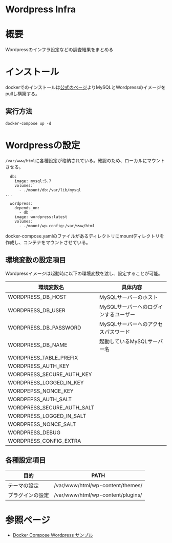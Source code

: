 Wordpress Infra
==

# 概要
Wordpressのインフラ設定などの調査結果をまとめる

# インストール
dockerでのインストールは[公式のページ](https://hub.docker.com/_/wordpress)よりMySQLとWordpressのイメージをpullし構築する。

## 実行方法

```
docker-compose up -d
```

# Wordpressの設定

`/var/www/html`に各種設定が格納されている。確認のため、ローカルにマウントさせる。

```
  db:
    image: mysql:5.7
    volumes:
      - ./mount/db:/var/lib/mysql
...

  wordpress:
    depends_on:
      - db
    image: wordpress:latest
    volumes:
      - ./mount/wp-config:/var/www/html

```

docker-compose.yamlのファイルがあるディレクトリにmountディレクトリを作成し、コンテナをマウントさせている。

## 環境変数の設定項目
Wordpressイメージは起動時に以下の環境変数を渡し、設定することが可能。

| 環境変数名                 | 具体内容                              |
| ---                        | ---                                   |
| WORDPRESS_DB_HOST          | MySQLサーバーのホスト                 |
| WORDPRESS_DB_USER          | MySQLサーバーへのログインするユーザー |
| WORDPRESS_DB_PASSWORD      | MySQLサーバーへのアクセスパスワード   |
| WORDPRESS_DB_NAME          | 起動しているMySQLサーバー名           |
| WORDPRESS_TABLE_PREFIX     |                                       |
| WORDPRESS_AUTH_KEY         |                                       |
| WORDPRESS_SECURE_AUTH_KEY  |                                       |
| WORDPRESS_LOGGED_IN_KEY    |                                       |
| WORDPEPSS_NONCE_KEY        |                                       |
| WORDPEPSS_AUTH_SALT        |                                       |
| WORDPRESS_SECURE_AUTH_SALT |                                       |
| WORDPRESS_LOGGED_IN_SALT   |                                       |
| WORDPRESS_NONCE_SALT       |                                       |
| WORDPRESS_DEBUG            |                                       |
| WORDPRESS_CONFIG_EXTRA     |                                       |

## 各種設定項目

| 目的             | PATH                             |
| --               | --                               |
| テーマの設定     | /var/www/html/wp-content/themes/ |
| プラグインの設定 | /var/www/html/wp-content/plugins/ |

# 参照ページ

- [Docker Compose Wordpress サンプル](https://docs.docker.jp/compose/wordpress.html)

